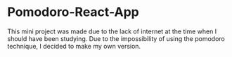 ﻿# Pomodoro-React-App
This mini project was made due to the lack of internet at the time when I should have been studying. Due to the impossibility of using the pomodoro technique, I decided to make my own version.
